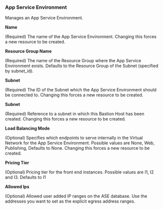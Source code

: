 ### App Service Environment

Manages an App Service Environment.

**Name**

(Required) The name of the App Service Environment. Changing this forces a new resource to be created.

**Resource Group Name**

(Required) The name of the Resource Group where the App Service Environment exists. Defaults to the Resource Group of the Subnet (specified by subnet_id).

**Subnet**

(Required) The ID of the Subnet which the App Service Environment should be connected to. Changing this forces a new resource to be created.

**Subnet**

(Required) Reference to a subnet in which this Bastion Host has been created. Changing this forces a new resource to be created.

**Load Balancing Mode**

(Optional) Specifies which endpoints to serve internally in the Virtual Network for the App Service Environment. Possible values are None, Web, Publishing, Defaults to None. Changing this forces a new resource to be created.

**Pricing Tier**

(Optional) Pricing tier for the front end instances. Possible values are I1, I2 and I3. Defaults to I1

**Allowed Ips**

(Optional) Allowed user added IP ranges on the ASE database. Use the addresses you want to set as the explicit egress address ranges.






